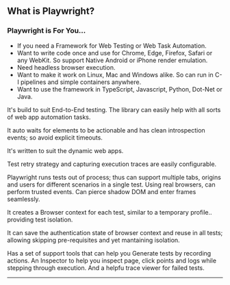 
## What is Playwright?

### Playwright is For You...

* If you need a Framework for Web Testing or Web Task Automation.
* Want to write code once and use for Chrome, Edge, Firefox, Safari or any WebKit. So support Native Android or iPhone render emulation.
* Need headless browser execution.
* Want to make it work on Linux, Mac and Windows alike. So can run in C-I pipelines and simple containers anywhere.
* Want to use the framework in TypeScript, Javascript, Python, Dot-Net or Java.

It's build to suit End-to-End testing. The library can easily help with all sorts of web app automation tasks.

It auto waits for elements to be actionable and has clean introspection events; so avoid explicit timeouts.

It's written to suit the dynamic web apps.

Test retry strategy and capturing execution traces are easily configurable.

Playwright runs tests out of process; thus can support multiple tabs, origins and users for different scenarios in a single test. Using real browsers, can perform trusted events. Can pierce shadow DOM and enter frames seamlessly.

It creates a Browser context for each test, similar to a temporary profile.. providing test isolation.

It can save the authentication state of browser context and reuse in all tests; allowing skipping pre-requisites and yet mantaining isolation.

Has a set of support tools that can help you Generate tests by recording actions. An Inspector to help you inspect page, click points and logs while stepping through execution. And a helpfu trace viewer for failed tests.

---

